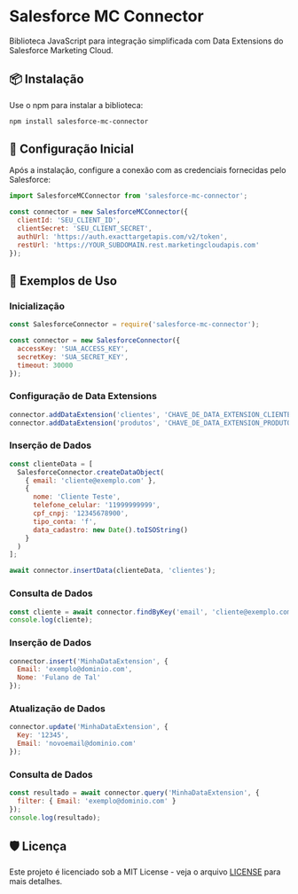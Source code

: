 # Salesforce MC Connector

Biblioteca JavaScript para integração simplificada com Data Extensions do Salesforce Marketing Cloud.

## 📦 Instalação

Use o npm para instalar a biblioteca:
```bash
npm install salesforce-mc-connector
```

## 🔧 Configuração Inicial

Após a instalação, configure a conexão com as credenciais fornecidas pelo Salesforce:
```javascript
import SalesforceMCConnector from 'salesforce-mc-connector';

const connector = new SalesforceMCConnector({
  clientId: 'SEU_CLIENT_ID',
  clientSecret: 'SEU_CLIENT_SECRET',
  authUrl: 'https://auth.exacttargetapis.com/v2/token',
  restUrl: 'https://YOUR_SUBDOMAIN.rest.marketingcloudapis.com'
});
```

## 🚀 Exemplos de Uso

### Inicialização
```javascript
const SalesforceConnector = require('salesforce-mc-connector');

const connector = new SalesforceConnector({
  accessKey: 'SUA_ACCESS_KEY',
  secretKey: 'SUA_SECRET_KEY',
  timeout: 30000
});
```

### Configuração de Data Extensions
```javascript
connector.addDataExtension('clientes', 'CHAVE_DE_DATA_EXTENSION_CLIENTES');
connector.addDataExtension('produtos', 'CHAVE_DE_DATA_EXTENSION_PRODUTOS');
```

### Inserção de Dados
```javascript
const clienteData = [
  SalesforceConnector.createDataObject(
    { email: 'cliente@exemplo.com' },
    {
      nome: 'Cliente Teste',
      telefone_celular: '11999999999',
      cpf_cnpj: '12345678900',
      tipo_conta: 'f',
      data_cadastro: new Date().toISOString()
    }
  )
];

await connector.insertData(clienteData, 'clientes');
```

### Consulta de Dados
```javascript
const cliente = await connector.findByKey('email', 'cliente@exemplo.com', 'clientes');
console.log(cliente);
```

### Inserção de Dados
```javascript
connector.insert('MinhaDataExtension', {
  Email: 'exemplo@dominio.com',
  Nome: 'Fulano de Tal'
});
```

### Atualização de Dados
```javascript
connector.update('MinhaDataExtension', {
  Key: '12345',
  Email: 'novoemail@dominio.com'
});
```

### Consulta de Dados
```javascript
const resultado = await connector.query('MinhaDataExtension', {
  filter: { Email: 'exemplo@dominio.com' }
});
console.log(resultado);
```

## 🛡️ Licença
Este projeto é licenciado sob a MIT License - veja o arquivo [LICENSE](./LICENSE) para mais detalhes.

